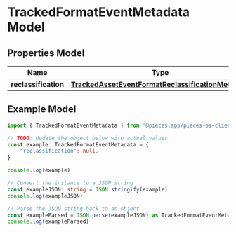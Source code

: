 
# TrackedFormatEventMetadata Model


## Properties Model

Name | Type
------------ | -------------
**reclassification** | [**TrackedAssetEventFormatReclassificationMetadata**](TrackedAssetEventFormatReclassificationMetadata)

## Example Model

```typescript
import { TrackedFormatEventMetadata } from '@pieces.app/pieces-os-client'

// TODO: Update the object below with actual values
const example: TrackedFormatEventMetadata = {
    "reclassification": null,
}

console.log(example)

// Convert the instance to a JSON string
const exampleJSON: string = JSON.stringify(example)
console.log(exampleJSON)

// Parse the JSON string back to an object
const exampleParsed = JSON.parse(exampleJSON) as TrackedFormatEventMetadata
console.log(exampleParsed)
```


